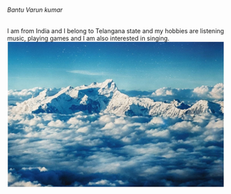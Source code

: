 ###### Bantu Varun kumar

I am from India and I belong to Telangana state and my hobbies are listening music, playing games and I am also interested  in singing.
![Himalayas](Himalayas_mid.jpg)
